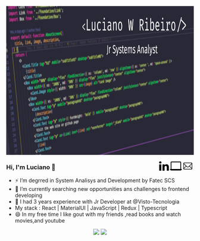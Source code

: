 <img align="center" src="./assets/capa_Github.png" height="400px"/>

<a href="mailto:lucianowribeiro@gmail.com"><img align="right" witdh="32px" src="./assets/1814108-32.png"/> 
<a href="https://portifolio-lucianowribeiro.vercel.app/"><img align="right" witdh="32px" src="./assets/2205216-32.png"/></a>
<a href="https://www.linkedin.com/in/lucianowribeiro/"><img align="right" witdh="32px" src="./assets/367593-32.png"/></a>

<h3> Hi, I'm Luciano 👋</h3>

- ⚡ I’m degrred in System Analisys and Development by Fatec SCS
-  🔭 I’m currently searching new opportunities ans challenges to frontend developing  
- 💬 I had 3 years experience with Jr Developer at @Visto-Tecnologia
- My stack : React | MaterialUI | JavaScript | Redux | Typescript
- 😄 In my free time  I like gout with my friends ,read books and watch movies,and youtube

<p align="center">
  <img height="150px" src="https://github-readme-stats.vercel.app/api?username=lucianowribeiro&show_icons=true&theme=dracula"/>
  <img height="150px" src="https://github-readme-stats.vercel.app/api/top-langs/?username=lucianowribeiro&theme=dracula&layout=compact"/>
</p>
